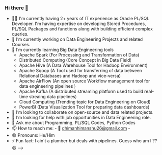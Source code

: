 ### Hi there 👋

- 👨‍💻 I'm currently having 2+ years of IT experience as Oracle PL/SQL Developer. I'm having expertise on developing Stored Procedures, PL/SQL Packages and functions along with building efficient complex queries.
- 🔭 I’m currently working on Data Engineering Projects and related Courses.
- 🌱 I’m currently learning Big Data Engineering tools
    - Apache Spark (For Processing and Transformation of Data)
    - Distributed Computing (Core Concept in Big Data Field)
    - Apache Hive (A Data Warehouse Tool for Hadoop Environment)
    - Apache Sqoop (A Tool used for transferring of data between Relational Databases and Hadoop and vice-versa)
    - Apache AirFlow (An open source Workflow management tool for data engineering pipelines )
    - Apache Kafka (A distributed streaming platform used to build real-time streaing data pipelines)
    - Cloud Computing (Trending topic for Data Engineering on Cloud)
    - PowerBI (Data Visualization Tool for preparing data dashboards)
- 👯 I’m looking to collaborate on open-source and data related projects.
- 🤔 I’m looking for help with job opportunities in Data Engineering role.
- 💬 Ask me about Programming, PL/SQL Codes, Python Codes 
- 📫 How to reach me: 
      - 📩 dhimanhimanshu26@gmail.com
      -  
- 😄 Pronouns: He/Him
- ⚡ Fun fact: I ain't a plumber but deals with pipelines. Guess who am I ?? 😄
-->
